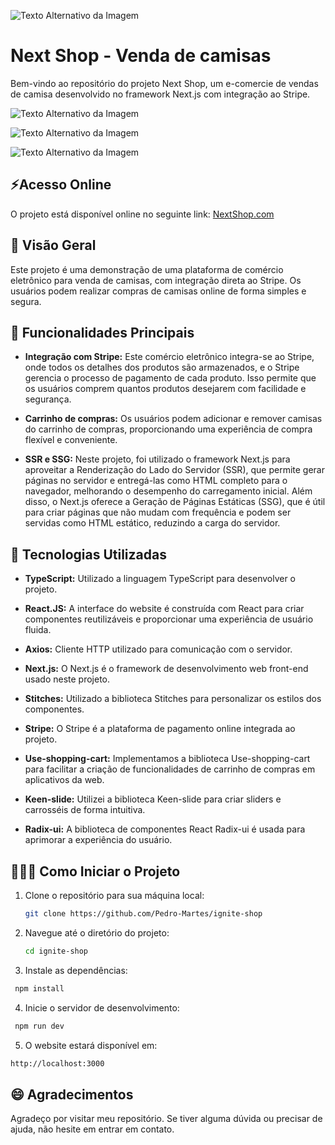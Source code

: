 ![Texto Alternativo da Imagem](https://ignite-shop-delta-two.vercel.app/_next/image?url=%2F_next%2Fstatic%2Fmedia%2Flogo.17cc8070.png&w=256&q=75) 
# Next Shop - Venda de camisas
Bem-vindo ao repositório do projeto Next Shop, um e-comercie de vendas de camisa desenvolvido no framework Next.js com integração ao Stripe.

![Texto Alternativo da Imagem](https://i.imgur.com/lqHwfw3.png)

![Texto Alternativo da Imagem](https://i.imgur.com/0ywRiDa.png)

![Texto Alternativo da Imagem](https://i.imgur.com/7GvfV6q.png)


## ⚡Acesso Online

O projeto está disponível online no seguinte link:
[NextShop.com](https://ignite-shop-delta-two.vercel.app/)

## 🎯 Visão Geral

Este projeto é uma demonstração de uma plataforma de comércio eletrônico para venda de camisas, com integração direta ao Stripe. Os usuários podem realizar compras de camisas online de forma simples e segura.

## 🤖 Funcionalidades Principais

- **Integração com Stripe:**  Este comércio eletrônico integra-se ao Stripe, onde todos os detalhes dos produtos são armazenados, e o Stripe gerencia o processo de pagamento de cada produto. Isso permite que os usuários comprem quantos produtos desejarem com facilidade e segurança.

- **Carrinho de compras:** Os usuários podem adicionar e remover camisas do carrinho de compras, proporcionando uma experiência de compra flexível e conveniente.

- **SSR e SSG:**  Neste projeto, foi utilizado o framework Next.js para aproveitar a Renderização do Lado do Servidor (SSR), que permite gerar páginas no servidor e entregá-las como HTML completo para o navegador, melhorando o desempenho do carregamento inicial. Além disso, o Next.js oferece a Geração de Páginas Estáticas (SSG), que é útil para criar páginas que não mudam com frequência e podem ser servidas como HTML estático, reduzindo a carga do servidor.




## 👾 Tecnologias Utilizadas

- **TypeScript:** Utilizado a linguagem TypeScript para desenvolver o projeto.

- **React.JS:**  A interface do website é construída com React para criar componentes reutilizáveis e proporcionar uma experiência de usuário fluida.

- **Axios:** Cliente HTTP utilizado para comunicação com o servidor.

- **Next.js:** O Next.js é o framework de desenvolvimento web front-end usado neste projeto.

- **Stitches:** Utilizado a biblioteca Stitches para personalizar os estilos dos componentes.

- **Stripe:** O Stripe é a plataforma de pagamento online integrada ao projeto.

- **Use-shopping-cart:** Implementamos a biblioteca Use-shopping-cart para facilitar a criação de funcionalidades de carrinho de compras em aplicativos da web.

- **Keen-slide:** Utilizei a biblioteca Keen-slide para criar sliders e carrosséis de forma intuitiva.

- **Radix-ui:** A biblioteca de componentes React Radix-ui é usada para aprimorar a experiência do usuário.





## 👨🏻‍💻 Como Iniciar o Projeto

1. Clone o repositório para sua máquina local:

   ```bash
   git clone https://github.com/Pedro-Martes/ignite-shop
   ```
2. Navegue até o diretório do projeto:

   ```bash
   cd ignite-shop
   ```

3. Instale as dependências:
  ```bash
   npm install
```
4. Inicie o servidor de desenvolvimento:
  ```bash
   npm run dev
```
5. O website estará disponível em:
  ```bash
 http://localhost:3000
 ```

## 😄 Agradecimentos
Agradeço por visitar meu repositório. Se tiver alguma dúvida ou precisar de ajuda, não hesite em entrar em contato.



